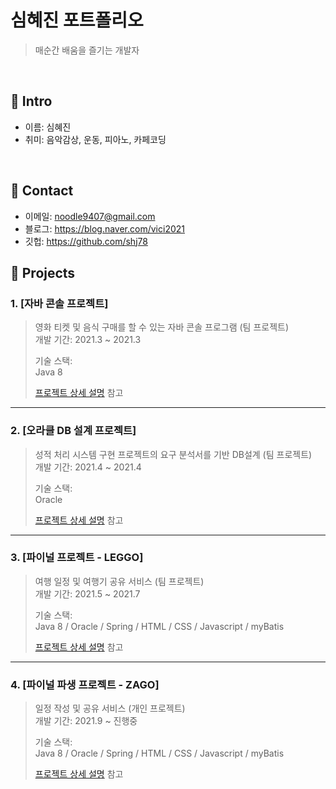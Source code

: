 # 심혜진 포트폴리오

> 매순간 배움을 즐기는 개발자 

</br>

## :pushpin: Intro
- 이름: 심혜진
- 취미: 음악감상, 운동, 피아노, 카페코딩
</br>

## :pushpin: Contact
- 이메일: noodle9407@gmail.com
- 블로그: https://blog.naver.com/vici2021
- 깃헙: https://github.com/shj78

## :pushpin: Projects
### 1. [자바 콘솔 프로젝트]
>영화 티켓 및 음식 구매를 할 수 있는 자바 콘솔 프로그램 (팀 프로젝트)  
>개발 기간: 2021.3 ~ 2021.3  
>  
>기술 스택:  
>Java 8 
>  
>[프로젝트 상세 설명](https://github.com/shj78/portfolio/tree/master/1_java_kiosk_console) 참고

---

### 2. [오라클 DB 설계 프로젝트]
>성적 처리 시스템 구현 프로젝트의 요구 분석서를 기반 DB설계 (팀 프로젝트)  
>개발 기간: 2021.4 ~ 2021.4
>  
>기술 스택:  
>Oracle 
>  
>[프로젝트 상세 설명](https://github.com/shj78/portfolio/tree/master/2_oracle_db) 참고

---

### 3. [파이널 프로젝트 - LEGGO]
>여행 일정 및 여행기 공유 서비스 (팀 프로젝트)  
>개발 기간: 2021.5 ~ 2021.7  
>  
>기술 스택:  
>Java 8 / Oracle / Spring / HTML / CSS / Javascript / myBatis 
>  
>[프로젝트 상세 설명](https://github.com/shj78/portfolio/tree/master/3_final_leggo) 참고

---

### 4. [파이널 파생 프로젝트 - ZAGO]
>일정 작성 및 공유 서비스 (개인 프로젝트)  
>개발 기간: 2021.9 ~ 진행중
>  
>기술 스택:  
>Java 8 / Oracle / Spring / HTML / CSS / Javascript / myBatis 
>  
>[프로젝트 상세 설명](https://github.com/shj78/portfolio/tree/master/4_solo_zago/plan) 참고
